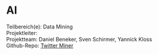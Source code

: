# **AI**

Teilbereich\(e\): Data Mining  
Projektleiter:  
Projektteam: Daniel Beneker, Sven Schirmer, Yannick Kloss  
Github-Repo: [Twitter Miner](https://github.com/YKloss/Twitter_Miner/blob/master/Pflichtenheft.md)

